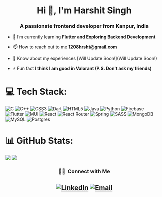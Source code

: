 <h1 align="center">Hi 👋, I'm Harshit Singh</h1>
<h3 align="center">A passionate frontend developer from Kanpur, India</h3>

- 🌱 I’m currently learning **Flutter and Exploring Backend Development**

- 📫 How to reach out to me **1208hrsht@gmail.com**

- 📄 Know about my experiences [Will Update Soon!](Will Update Soon!)

- ⚡ Fun fact **I think I am good in Valorant (P.S. Don't ask my friends)**

# 💻 Tech Stack:
![C](https://img.shields.io/badge/c-%2300599C.svg?style=for-the-badge&logo=c&logoColor=white) ![C++](https://img.shields.io/badge/c++-%2300599C.svg?style=for-the-badge&logo=c%2B%2B&logoColor=white) ![CSS3](https://img.shields.io/badge/css3-%231572B6.svg?style=for-the-badge&logo=css3&logoColor=white) ![Dart](https://img.shields.io/badge/dart-%230175C2.svg?style=for-the-badge&logo=dart&logoColor=white) ![HTML5](https://img.shields.io/badge/html5-%23E34F26.svg?style=for-the-badge&logo=html5&logoColor=white) ![Java](https://img.shields.io/badge/java-%23ED8B00.svg?style=for-the-badge&logo=java&logoColor=white) ![Python](https://img.shields.io/badge/python-3670A0?style=for-the-badge&logo=python&logoColor=ffdd54) ![Firebase](https://img.shields.io/badge/firebase-%23039BE5.svg?style=for-the-badge&logo=firebase) ![Flutter](https://img.shields.io/badge/Flutter-%2302569B.svg?style=for-the-badge&logo=Flutter&logoColor=white) ![MUI](https://img.shields.io/badge/MUI-%230081CB.svg?style=for-the-badge&logo=material-ui&logoColor=white) ![React](https://img.shields.io/badge/react-%2320232a.svg?style=for-the-badge&logo=react&logoColor=%2361DAFB) ![React Router](https://img.shields.io/badge/React_Router-CA4245?style=for-the-badge&logo=react-router&logoColor=white) ![Spring](https://img.shields.io/badge/spring-%236DB33F.svg?style=for-the-badge&logo=spring&logoColor=white) ![SASS](https://img.shields.io/badge/SASS-hotpink.svg?style=for-the-badge&logo=SASS&logoColor=white) ![MongoDB](https://img.shields.io/badge/MongoDB-%234ea94b.svg?style=for-the-badge&logo=mongodb&logoColor=white) ![MySQL](https://img.shields.io/badge/mysql-%2300f.svg?style=for-the-badge&logo=mysql&logoColor=white) ![Postgres](https://img.shields.io/badge/postgres-%23316192.svg?style=for-the-badge&logo=postgresql&logoColor=white)
# 📊 GitHub Stats:
![](https://github-readme-stats.vercel.app/api?username=1208hrsht&theme=gotham&hide_border=false&include_all_commits=true&count_private=false)
![](https://github-readme-stats.vercel.app/api/top-langs/?username=1208hrsht&theme=gotham&hide_border=false&include_all_commits=true&count_private=false&layout=compact)

<h3 align="center"> 🤝🏻 &nbsp;Connect with Me </h3>
<h2 align="center">
<a href="https://www.linkedin.com/in/1208harshit/"><img alt="LinkedIn" src="https://img.shields.io/badge/LinkedIn-0077B5?style=for-the-badge&logo=linkedin&logoColor=white"></a>
<a href="mailto:1208hrsht@gmail.com"><img alt="Email" src="https://img.shields.io/badge/Gmail-D14836?style=for-the-badge&logo=gmail&logoColor=white"></a>
</h2>
